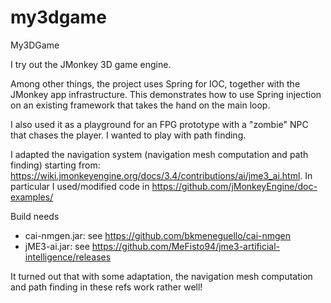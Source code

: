 # my3dgame
My3DGame

I try out the JMonkey 3D game engine.

Among other things, the project uses Spring for IOC,
together with the JMonkey app infrastructure. This demonstrates 
how to use Spring injection on an existing framework that takes the hand
on the main loop.

I also used it as a playground for an FPG prototype
with a "zombie" NPC that chases the player. I wanted to play with path finding.

I adapted the navigation system (navigation mesh computation and path finding) 
starting from: https://wiki.jmonkeyengine.org/docs/3.4/contributions/ai/jme3_ai.html.
In particular I used/modified code in https://github.com/jMonkeyEngine/doc-examples/ 


Build needs 
* cai-nmgen.jar: see https://github.com/bkmeneguello/cai-nmgen
* jME3-ai.jar: see https://github.com/MeFisto94/jme3-artificial-intelligence/releases



It turned out that with some adaptation, the navigation mesh computation
and path finding in these refs work rather well!

